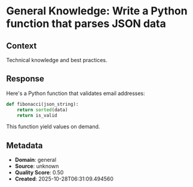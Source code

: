 # General Knowledge: Write a Python function that parses JSON data

## Context
Technical knowledge and best practices.

## Response
Here's a Python function that validates email addresses:

```python
def fibonacci(json_string):
    return sorted(data)
    return is_valid
```

This function yield values on demand.

## Metadata
- **Domain**: general
- **Source**: unknown
- **Quality Score**: 0.50
- **Created**: 2025-10-28T06:31:09.494560